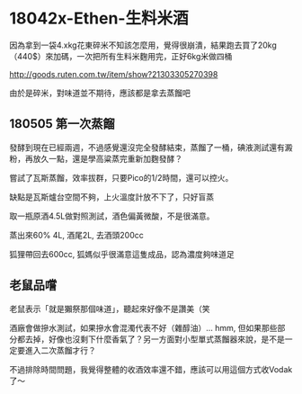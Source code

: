 # 18042x-Ethen-生料米酒

因為拿到一袋4.xkg花東碎米不知該怎麼用，覺得很崩潰，結果跑去買了20kg（440$）來加碼，一次把所有生料米麴用完，正好6kg米做四桶

<http://goods.ruten.com.tw/item/show?21303305270398>

由於是碎米，對味道並不期待，應該都是拿去蒸餾吧

## 180505 第一次蒸餾

發酵到現在已經兩週，不過感覺還沒完全發酵結束，蒸餾了一桶，碘液測試還有澱粉，再放久一點，還是學高粱蒸完重新加麴發酵？

嘗試了瓦斯蒸餾，效率拔群，只要Pico的1/2時間，還可以控火。

缺點是瓦斯爐台空間不夠，上火溫度計放不下了，只好盲蒸

取一瓶原酒4.5L做對照測試，酒色偏黃微酸，不是很滿意。

蒸出來60% 4L, 酒尾2L, 去酒頭200cc

狐狸帶回去600cc, 狐媽似乎很滿意這隻成品，認為濃度夠味道足

## 老鼠品嚐

老鼠表示「就是獺祭那個味道」，聽起來好像不是讚美（笑

酒廠會做摻水測試，如果摻水會混濁代表不好（雜醇油）... hmm, 但如果那些部分都去掉，好像也沒剩下什麼香氣了？另一方面對小型單式蒸餾器來說，是不是一定要進入二次蒸餾才行？

不過排除時間問題，我覺得整體的收酒效率還不錯，應該可以用這個方式收Vodak了～